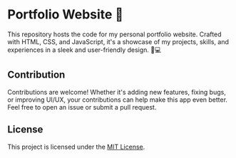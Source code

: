 # Portfolio Website 🌟

This repository hosts the code for my personal portfolio website. Crafted with HTML, CSS, and JavaScript, it's a showcase of my projects, skills, and experiences in a sleek and user-friendly design. 💼💻

## Contribution

Contributions are welcome! Whether it's adding new features, fixing bugs, or improving UI/UX, your contributions can help make this app even better. Feel free to open an issue or submit a pull request.

## License

This project is licensed under the [MIT License](LICENSE).
